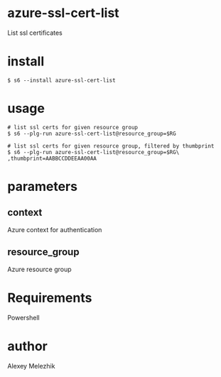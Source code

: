 # azure-ssl-cert-list

List ssl certificates 

# install

    $ s6 --install azure-ssl-cert-list

# usage

    # list ssl certs for given resource group
    $ s6 --plg-run azure-ssl-cert-list@resource_group=$RG 

    # list ssl certs for given resource group, filtered by thumbprint
    $ s6 --plg-run azure-ssl-cert-list@resource_group=$RG\
    ,thumbprint=AABBCCDDEEAA00AA

# parameters

## context

Azure context for authentication

## resource_group

Azure resource group

# Requirements

Powershell

# author

Alexey Melezhik


